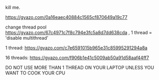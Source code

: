 kill me.


https://gyazo.com/0a16eaec40884c1565cf870649a19c77


change thread pool https://gyazo.com/67c4971c7f8c794e3fc5a8d7dd638cda , 1 thread = 'disable multithread'


1 thread: https://gyazo.com/c7e6591015b965e31c85995291294a8a 


16 threads: https://gyazo.com/f906b1e41c5009ab50a91d58aaf44ff7


DO NOT USE MORE THAN 1 THREAD ON YOUR LAPTOP UNLESS YOU WANT TO COOK YOUR CPU